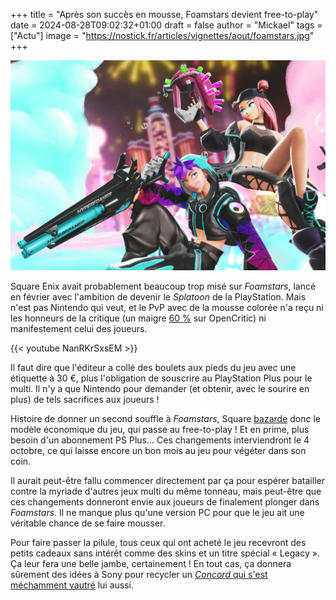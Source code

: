 +++
title = "Après son succès en mousse, Foamstars devient free-to-play"
date = 2024-08-28T09:02:32+01:00
draft = false
author = "Mickael"
tags = ["Actu"]
image = "https://nostick.fr/articles/vignettes/aout/foamstars.jpg"
+++

![Foamstars](foamstars.jpg "")

Square Enix avait probablement beaucoup trop misé sur *Foamstars*, lancé en février avec l'ambition de devenir le *Splatoon* de la PlayStation. Mais n'est pas Nintendo qui veut, et le PvP avec de la mousse colorée n'a reçu ni les honneurs de la critique (un maigre [60 %](https://opencritic.com/game/16271/foamstars) sur OpenCritic) ni manifestement celui des joueurs. 

{{< youtube NanRKrSxsEM >}} 

Il faut dire que l'éditeur a collé des boulets aux pieds du jeu avec une étiquette à 30 €, plus l'obligation de souscrire au PlayStation Plus pour le multi. Il n'y a que Nintendo pour demander (et obtenir, avec le sourire en plus) de tels sacrifices aux joueurs ! 

Histoire de donner un second souffle à *Foamstars*, Square [bazarde](https://support.na.square-enix.com/news.php?id=19278&la=1&n=2&drt=1724734800&tag=87d9005e3aa0690a5e94dc228934fdabf6edcc4a) donc le modèle économique du jeu, qui passe au free-to-play ! Et en prime, plus besoin d'un abonnement PS Plus… Ces changements interviendront le 4 octobre, ce qui laisse encore un bon mois au jeu pour végéter dans son coin.

Il aurait peut-être fallu commencer directement par ça pour espérer batailler contre la myriade d'autres jeux multi du même tonneau, mais peut-être que ces changements donneront envie aux joueurs de finalement plonger dans *Foamstars*. Il ne manque plus qu'une version PC pour que le jeu ait une véritable chance de se faire mousser.

Pour faire passer la pilule, tous ceux qui ont acheté le jeu recevront des petits cadeaux sans intérêt comme des skins et un titre spécial « Legacy ». Ça leur fera une belle jambe, certainement ! En tout cas, ça donnera sûrement des idées à Sony pour recycler un [*Concord* qui s'est méchamment vautré](https://nostick.fr/articles/2024/aout/2408-concord-se-crashe-au-decollage/) lui aussi.